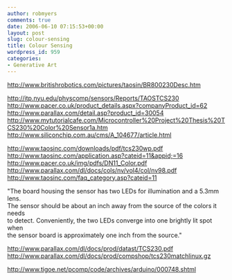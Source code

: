 ```yaml
---
author: robmyers
comments: true
date: 2006-06-10 07:15:53+00:00
layout: post
slug: colour-sensing
title: Colour Sensing
wordpress_id: 959
categories:
- Generative Art
---
```


http://www.britishrobotics.com/pictures/taosin/BR800230Desc.htm  
  
http://itp.nyu.edu/physcomp/sensors/Reports/TAOSTCS230  
http://www.pacer.co.uk/product_details.aspx?companyProduct_id=62  
http://www.parallax.com/detail.asp?product_id=30054  
http://www.mytutorialcafe.com/Microcontroller%20Project%20Thesis%20TCS230%20Color%20Sensor1a.htm  
http://www.siliconchip.com.au/cms/A_104677/article.html  
  
http://www.taosinc.com/downloads/pdf/tcs230wp.pdf  
http://www.taosinc.com/application.asp?cateid=11&appid;=16  
http://www.pacer.co.uk/img/pdfs/DN11_Color.pdf  
http://www.parallax.com/dl/docs/cols/nv/vol4/col/nv98.pdf  
http://www.taosinc.com/faq_category.asp?cateid=11  
  
  
"The board housing the sensor has two LEDs for illumination and a 5.3mm lens.  
The sensor should be about an inch away from the source of the colors it needs  
to detect. Conveniently, the two LEDs converge into one brightly lit spot when  
the sensor board is approximately one inch from the source."  
  
http://www.parallax.com/dl/docs/prod/datast/TCS230.pdf  
http://www.parallax.com/dl/docs/prod/compshop/tcs230matchlinux.gz  
  
http://www.tigoe.net/pcomp/code/archives/arduino/000748.shtml  


